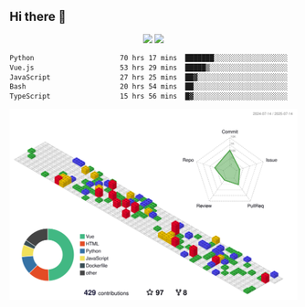 ## Hi there 👋
<div align="center">
<span>  </span>
<img height="170px" src="https://github-readme-stats.vercel.app/api?username=bigQY&show_icons=true&count_private==true&v=3" /><span>        </span><img height="170px" src="https://github-readme-stats.vercel.app/api/top-langs/?username=bigQY&layout=compact&langs_count=8&hide=html&v=3" />
<span>  </span>
</div>
<div align="center">

<!--START_SECTION:waka-->

```txt
Python                     70 hrs 17 mins  ███████░░░░░░░░░░░░░░░░░░   27.64 %
Vue.js                     53 hrs 29 mins  █████▒░░░░░░░░░░░░░░░░░░░   21.03 %
JavaScript                 27 hrs 25 mins  ██▓░░░░░░░░░░░░░░░░░░░░░░   10.78 %
Bash                       20 hrs 54 mins  ██░░░░░░░░░░░░░░░░░░░░░░░   08.22 %
TypeScript                 15 hrs 56 mins  █▓░░░░░░░░░░░░░░░░░░░░░░░   06.27 %
```

<!--END_SECTION:waka-->
</div>

![](./profile-3d-contrib/profile-gitblock.svg)
